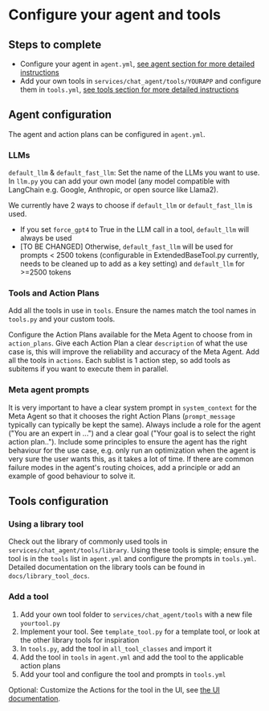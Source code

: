 # Configure your agent and tools

## Steps to complete
- Configure your agent in `agent.yml`, [see agent section for more detailed instructions](#agent-configuration)
- Add your own tools in `services/chat_agent/tools/YOURAPP` and configure them in `tools.yml`, [see tools section for more detailed instructions](#tools-configuration)


## Agent configuration

The agent and action plans can be configured in `agent.yml`.

### LLMs

`default_llm` & `default_fast_llm`: Set the name of the LLMs you want to use. In `llm.py` you can add your own model (any model compatible with LangChain e.g. Google, Anthropic, or open source like Llama2).

We currently have 2 ways to choose if `default_llm` or `default_fast_llm` is used.
- If you set `force_gpt4` to True in the LLM call in a tool, `default_llm` will always be used
- [TO BE CHANGED] Otherwise, `default_fast_llm` will be used for prompts < 2500 tokens (configurable in ExtendedBaseTool.py currently, needs to be cleaned up to add as a key setting) and `default_llm` for >=2500 tokens

### Tools and Action Plans
Add all the tools in use in `tools`. Ensure the names match the tool names in `tools.py` and your custom tools.

Configure the Action Plans available for the Meta Agent to choose from in `action_plans`. Give each Action Plan a clear `description` of what the use case is, this will improve the reliability and accuracy of the Meta Agent. Add all the tools in `actions`. Each sublist is 1 action step, so add tools as subitems if you want to execute them in parallel.

### Meta agent prompts

It is very important to have a clear system prompt in `system_context` for the Meta Agent so that it chooses the right Action Plans (`prompt_message` typically can typically be kept the same). Always include a role for the agent ("You are an expert in ...") and a clear goal ("Your goal is to select the right action plan.."). Include some principles to ensure the agent has the right behaviour for the use case, e.g. only run an optimization when the agent is very sure the user wants this, as it takes a lot of time. If there are common failure modes in the agent's routing choices, add a principle or add an example of good behaviour to solve it.

## Tools configuration

### Using a library tool
Check out the library of commonly used tools in `services/chat_agent/tools/library`. Using these tools is simple; ensure the tool is in the `tools` list in `agent.yml` and configure the prompts in `tools.yml`. Detailed documentation on the library tools can be found in `docs/library_tool_docs`.

### Add a tool

1) Add your own tool folder to `services/chat_agent/tools` with a new file `yourtool.py`
2) Implement your tool. See `template_tool.py` for a template tool, or look at the other library tools for inspiration
3) In `tools.py`, add the tool in `all_tool_classes` and import it
4) Add the tool in `tools` in `agent.yml` and add the tool to the applicable action plans
5) Add your tool and configure the tool and prompts in `tools.yml`

Optional:
Customize the Actions for the tool in the UI, see [the UI documentation](configure_ui.md).
